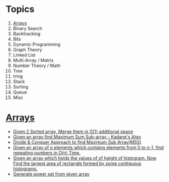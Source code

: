 <h1> Topics </h1>
<ol>
<li> <a href="#arrays"> Arrays</a></li>
<li>Binary Search</li>
<li>Backtracking</li>
<li>Bits</li>
<li>Dynamic Programming</li>
<li>Graph Theory</li>
<li>Linked List</li>
<li>Multi-Array / Matrix</li>
<li>Number Theory / Math </li>
<li>Tree</li>
<li>tring</li>
<li>Stack</li>
<li>Sorting</li>
<li>Queue</li>
<li>Misc</li>
</ol>

<h1> <a id="arrays" class="anchor" href="#arrays" aria-hidden="true"> Arrays</a> </h1>
<ul>
<li>
<a href= "https://github.com/shubhodotcse/Programming-Interview/blob/master/Arrays/merge2sortedarray.cpp">Given 2 Sorted      array, Merge them in O(1) additional space</a>
</li>
<li>
<a href= "https://github.com/shubhodotcse/Programming-Interview/blob/master/Arrays/mss_kadane_algo.cpp">Given an array find Maximum Sum Sub-array - Kadane's Algo</a>
</li>
<li>
<a href= "https://github.com/shubhodotcse/Programming-Interview/blob/master/Arrays/MSS_%20D%26Q.cpp">Divide & Conquer Approach to find Maximum Sub Array(MSS)</a>
</li>
<li>
<a href= "https://github.com/shubhodotcse/Programming-Interview/blob/master/Arrays/find%20duplicate%20value.cpp">Given an array of n elements which contains elements from 0 to n-1, find repeating numbers in O(n) Time.</a>
</li>
<li>
<a href= "https://github.com/shubhodotcse/Programming-Interview/blob/master/Arrays/Histogram.cpp">Given an array which holds the values of of height of histogram. Now Find the largest area of rectangle formed by some contiguous histograms.</a>
</li>
<li>
<a href= "https://github.com/shubhodotcse/Programming-Interview/blob/master/Arrays/powerset.cpp">Generate power set from given array</a>
</li>
</ul>


